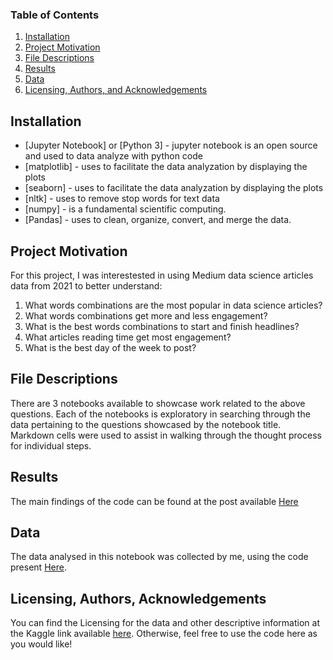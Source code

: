 
### Table of Contents

1. [Installation](#installation)
2. [Project Motivation](#motivation)
3. [File Descriptions](#files)
4. [Results](#results)
5. [Data](#Data)
5. [Licensing, Authors, and Acknowledgements](#licensing)

## Installation <a name="installation"></a>

* [Jupyter Notebook] or [Python 3] - jupyter notebook is an open source and used to data analyze with python code
* [matplotlib] - uses to facilitate the data analyzation by displaying the plots
* [seaborn] - uses to facilitate the data analyzation by displaying the plots
* [nltk] - uses to remove stop words for text data
* [numpy] - is a fundamental scientific computing.
* [Pandas] - uses to clean, organize, convert, and merge the data.

## Project Motivation<a name="motivation"></a>

For this project, I was interestested in using Medium data science articles data from 2021 to better understand:

1. What words combinations are the most popular in data science articles?
2. What words combinations get more and less engagement?
3. What is the best words combinations to start and finish headlines?
4. What articles reading time get most engagement?
5. What is the best day of the week to post?



## File Descriptions <a name="files"></a>

There are 3 notebooks available to showcase work related to the above questions.  Each of the notebooks is exploratory in searching through the data pertaining to the questions showcased by the notebook title.  Markdown cells were used to assist in walking through the thought process for individual steps.  


## Results<a name="results"></a>

The main findings of the code can be found at the post available [Here](https://medium.com/@viniciuslambert/how-to-make-more-attractive-articles-for-data-scientists-f96b92c1dd70)

## Data

The data analysed in this notebook was collected by me, using the code present [Here](https://github.com/viniciusLambert/medium-scraping/blob/main/scrap.ipynb).


## Licensing, Authors, Acknowledgements<a name="licensing"></a>

You can find the Licensing for the data and other descriptive information at the Kaggle link available [here](https://www.kaggle.com/viniciuslambert/medium-2021-data-science-articles-datasett).  Otherwise, feel free to use the code here as you would like! 
